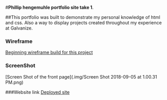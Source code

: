 #**Phillip hengemuhle portfolio site take 1**.

##This portfolio was built to demonstrate my personal knowledge of html and css. Also a way to display projects created throughout my experience at Galvanize.

### Wireframe 
[Beginning wireframe build for this project](.img/wireframe.jpg)

### ScreenShot
[Screen Shot of the front page](.img/Screen Shot 2018-09-05 at 1.00.31 PM.png)

###Website link
[Deployed site](http://large-net.surge.sh/)